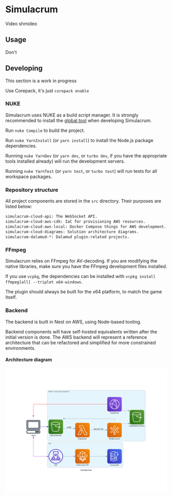# Simulacrum

Video shmideo

## Usage

Don't

## Developing

This section is a work in progress

Use Corepack, it's just `corepack enable`

### NUKE

Simulacrum uses NUKE as a build script manager. It is strongly recommended to install the
[global tool](https://nuke.build/docs/getting-started/installation/) when developing Simulacrum.

Run `nuke Compile` to build the project.

Run `nuke YarnInstall` (or `yarn install`) to install the Node.js package dependencies.

Running `nuke YarnDev` (or `yarn dev`, or `turbo dev`, if you have the appropriate tools installed already) will run the development
servers.

Running `nuke YarnTest` (or `yarn test`, or `turbo test`) will run tests for all workspace packages.

### Repository structure

All project components are stored in the `src` directory. Their purposes are listed below:

```
simulacrum-cloud-api: The WebSocket API.
simulacrum-cloud-aws-cdk: IaC for provisioning AWS resources.
simulacrum-cloud-aws-local: Docker Compose things for AWS development.
simulacrum-cloud-diagrams: Solution architecture diagrams.
simulacrum-dalamud-*: Dalamud plugin-related projects.
```

### FFmpeg

Simulacrum relies on FFmpeg for AV-decoding. If you are modifying the native libraries, make sure you have the FFmpeg development files installed.

If you use `vcpkg`, the dependencies can be installed with `vcpkg install ffmpeg[all] --triplet x64-windows`.

The plugin should always be built for the x64 platform, to match the game itself.

### Backend

The backend is built in Nest on AWS, using Node-based tooling.

Backend components will have self-hosted equivalents written after the initial version is done. The AWS backend will represent
a reference architecture that can be refactored and simplified for more constrained environments.

#### Architecture diagram

![Architecture diagram](./src/simulacrum-cloud-diagrams/simulacrum/aws.png)
